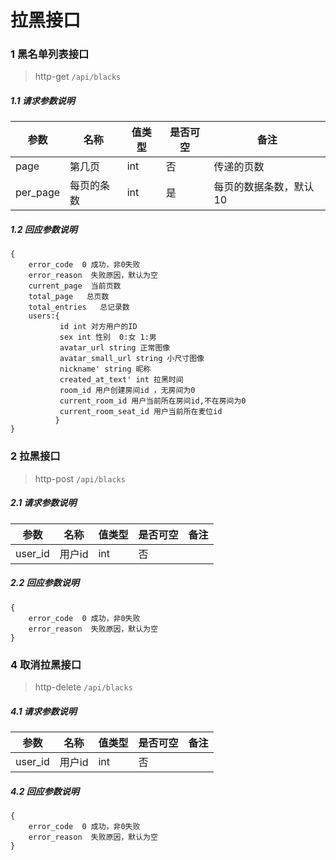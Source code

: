 # 拉黑接口

### 1 黑名单列表接口

> http-get ```/api/blacks```

##### 1.1 请求参数说明
|参数|名称|值类型|是否可空|备注
|---|---|---|---|---|
| page |第几页|int|否|传递的页数|
| per_page |每页的条数|int|是|每页的数据条数，默认10|

##### 1.2 回应参数说明
```
{
    error_code  0 成功，非0失败
    error_reason  失败原因，默认为空
    current_page  当前页数
    total_page   总页数
    total_entries   总记录数
    users:{
           id int 对方用户的ID
           sex int 性别  0:女 1:男
           avatar_url string 正常图像
           avatar_small_url string 小尺寸图像
           nickname' string 昵称
           created_at_text' int 拉黑时间
           room_id 用户创建房间id ，无房间为0
           current_room_id 用户当前所在房间id,不在房间为0 
           current_room_seat_id 用户当前所在麦位id 
          } 
}
```

### 2 拉黑接口

> http-post ```/api/blacks```

##### 2.1 请求参数说明
|参数|名称|值类型|是否可空|备注
|---|---|---|---|---|
| user_id |用户id|int|否|||

##### 2.2 回应参数说明
```
{
	error_code  0 成功，非0失败
	error_reason  失败原因，默认为空
}
```

### 4 取消拉黑接口

> http-delete ```/api/blacks```

##### 4.1 请求参数说明
|参数|名称|值类型|是否可空|备注
|---|---|---|---|---|
| user_id |用户id|int|否|||

##### 4.2 回应参数说明
```
{
	error_code  0 成功，非0失败
	error_reason  失败原因，默认为空
}
```